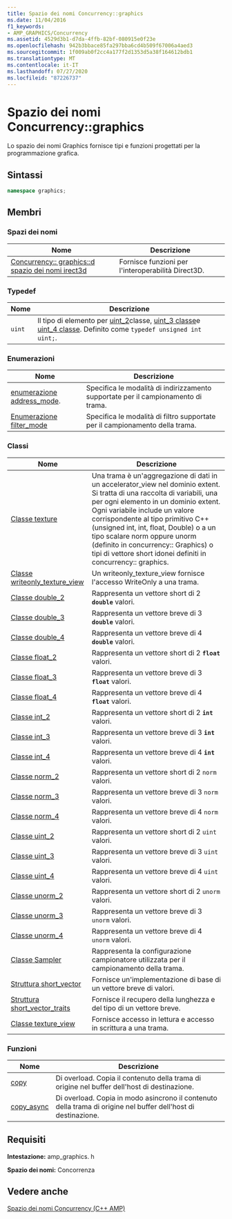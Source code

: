 ```yaml
---
title: Spazio dei nomi Concurrency::graphics
ms.date: 11/04/2016
f1_keywords:
- AMP_GRAPHICS/Concurrency
ms.assetid: 4529d3b1-d7da-4ffb-82bf-080915e0f23e
ms.openlocfilehash: 942b3bbace85fa297bba6cd4b509f67006a4aed3
ms.sourcegitcommit: 1f009ab0f2cc4a177f2d1353d5a38f164612bdb1
ms.translationtype: MT
ms.contentlocale: it-IT
ms.lasthandoff: 07/27/2020
ms.locfileid: "87226737"
---
```

# <a name="concurrencygraphics-namespace"></a>Spazio dei nomi Concurrency::graphics

Lo spazio dei nomi Graphics fornisce tipi e funzioni progettati per la programmazione grafica.

## <a name="syntax"></a>Sintassi

```cpp
namespace graphics;
```

## <a name="members"></a>Membri

### <a name="namespaces"></a>Spazi dei nomi

|Nome|Descrizione|
|----------|-----------------|
|[Concurrency:: graphics::d spazio dei nomi irect3d](concurrency-graphics-direct3d-namespace.md)|Fornisce funzioni per l'interoperabilità Direct3D.|

### <a name="typedefs"></a>Typedef

|Nome|Descrizione|
|----------|-----------------|
|`uint`|Il tipo di elemento per [uint_2](uint-2-class.md)classe, [uint_3 classe](uint-3-class.md)e [uint_4 classe](uint-4-class.md). Definito come `typedef unsigned int uint;`.|

### <a name="enumerations"></a>Enumerazioni

|Nome|Descrizione|
|----------|-----------------|
|[enumerazione address_mode](concurrency-graphics-namespace-enums.md#address_mode).|Specifica le modalità di indirizzamento supportate per il campionamento di trama.|
|[Enumerazione filter_mode](concurrency-graphics-namespace-enums.md#filter_mode)|Specifica le modalità di filtro supportate per il campionamento della trama.|

### <a name="classes"></a>Classi

|Nome|Descrizione|
|----------|-----------------|
|[Classe texture](texture-class.md)|Una trama è un'aggregazione di dati in un accelerator_view nel dominio extent. Si tratta di una raccolta di variabili, una per ogni elemento in un dominio extent. Ogni variabile include un valore corrispondente al tipo primitivo C++ (unsigned int, int, float, Double) o a un tipo scalare norm oppure unorm (definito in concurrency:: Graphics) o tipi di vettore short idonei definiti in concurrency:: graphics.|
|[Classe writeonly_texture_view](writeonly-texture-view-class.md)|Un writeonly_texture_view fornisce l'accesso WriteOnly a una trama.|
|[Classe double_2](double-2-class.md)|Rappresenta un vettore short di 2 **`double`** valori.|
|[Classe double_3](double-3-class.md)|Rappresenta un vettore breve di 3 **`double`** valori.|
|[Classe double_4](double-4-class.md)|Rappresenta un vettore breve di 4 **`double`** valori.|
|[Classe float_2](float-2-class.md)|Rappresenta un vettore short di 2 **`float`** valori.|
|[Classe float_3](float-3-class.md)|Rappresenta un vettore breve di 3 **`float`** valori.|
|[Classe float_4](float-4-class.md)|Rappresenta un vettore breve di 4 **`float`** valori.|
|[Classe int_2](int-2-class.md)|Rappresenta un vettore short di 2 **`int`** valori.|
|[Classe int_3](int-3-class.md)|Rappresenta un vettore breve di 3 **`int`** valori.|
|[Classe int_4](int-4-class.md)|Rappresenta un vettore breve di 4 **`int`** valori.|
|[Classe norm_2](norm-2-class.md)|Rappresenta un vettore short di 2 `norm` valori.|
|[Classe norm_3](norm-3-class.md)|Rappresenta un vettore breve di 3 `norm` valori.|
|[Classe norm_4](norm-4-class.md)|Rappresenta un vettore breve di 4 `norm` valori.|
|[Classe uint_2](uint-2-class.md)|Rappresenta un vettore short di 2 `uint` valori.|
|[Classe uint_3](uint-3-class.md)|Rappresenta un vettore breve di 3 `uint` valori.|
|[Classe uint_4](uint-4-class.md)|Rappresenta un vettore breve di 4 `uint` valori.|
|[Classe unorm_2](unorm-2-class.md)|Rappresenta un vettore short di 2 `unorm` valori.|
|[Classe unorm_3](unorm-3-class.md)|Rappresenta un vettore breve di 3 `unorm` valori.|
|[Classe unorm_4](unorm-4-class.md)|Rappresenta un vettore breve di 4 `unorm` valori.|
|[Classe Sampler](sampler-class.md)|Rappresenta la configurazione campionatore utilizzata per il campionamento della trama.|
|[Struttura short_vector](short-vector-structure.md)|Fornisce un'implementazione di base di un vettore breve di valori.|
|[Struttura short_vector_traits](short-vector-traits-structure.md)|Fornisce il recupero della lunghezza e del tipo di un vettore breve.|
|[Classe texture_view](texture-view-class.md)|Fornisce accesso in lettura e accesso in scrittura a una trama.|

### <a name="functions"></a>Funzioni

|Nome|Descrizione|
|----------|-----------------|
|[copy](concurrency-graphics-namespace-functions.md#copy)|Di overload. Copia il contenuto della trama di origine nel buffer dell'host di destinazione.|
|[copy_async](concurrency-graphics-namespace-functions.md#copy_async)|Di overload. Copia in modo asincrono il contenuto della trama di origine nel buffer dell'host di destinazione.|

## <a name="requirements"></a>Requisiti

**Intestazione:** amp_graphics. h

**Spazio dei nomi:** Concorrenza

## <a name="see-also"></a>Vedere anche

[Spazio dei nomi Concurrency (C++ AMP)](concurrency-namespace-cpp-amp.md)
